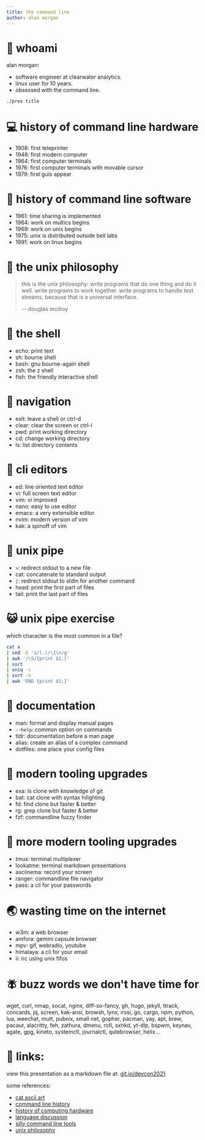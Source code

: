 ```yaml
---
title: the command line
author: alan morgan
---
```


# 🤔 whoami
alan morgan:
- software engineer at clearwater analytics.
- linux user for 10 years.
- obsessed with the command line.

```end-script
./pres title
```

# 💻 history of command line hardware
- 1908: first teleprinter
- 1948: first modern computer
- 1964: first computer terminals
- 1976: first computer terminals with movable cursor
- 1979: first guis appear

# 🔔 history of command line software
- 1961: time sharing is implemented
- 1964: work on multics begins
- 1969: work on unix begins
- 1975: unix is distributed outside bell labs
- 1991: work on linux begins

# 🐧 the unix philosophy
> this is the unix philosophy: write programs that do one thing and do it well.
> write programs to work together. write programs to handle text streams, because
> that is a universal interface.
>
> -- douglas mcilroy

# 🐚 the shell
- echo: print text
- sh: bourne shell
- bash: gnu bourne-again shell
- zsh: the z shell
- fish: the friendly interactive shell

# 🧭 navigation
- exit: leave a shell or ctrl-d
- clear: clear the screen or ctrl-l
- pwd: print working directory
- cd: change working directory
- ls: list directory contents

# 📝 cli editors
- ed: line oriented text editor
- vi: full screen text editor
- vim: vi improved
- nano: easy to use editor
- emacs: a very extensible editor
- nvim: modern version of vim
- kak: a spinoff of vim

# 🚽 unix pipe
- `>`: redirect stdout to a new file
- cat: concatenate to standard output
- `|`: redirect stdout to stdin for another command
- head: print the first part of files
- tail: print the last part of files

# 😺 unix pipe exercise
which character is the most common in a file?

```sh
cat x
| sed -E 's/(.)/\1\n/g'
| awk '/\S/{print $1;}'
| sort
| uniq -c
| sort -n
| awk 'END {print $1;}'
```

# 📒 documentation
- man: format and display manual pages
- `--help`: common option on commands
- tldr: documentation before a man page
- alias: create an alias of a complex command
- dotfiles: one place your config files

# 🦇 modern tooling upgrades
- exa: ls clone with knowledge of git
- bat: cat clone with syntax hilighting
- fd: find clone but faster & better
- rg: grep clone but faster & better
- fzf: commandline fuzzy finder

# 🧰 more modern tooling upgrades
- tmux: terminal multiplexer
- lookatme: terminal markdown presentations
- asciinema: record your screen
- ranger: commandline file navigator
- pass: a cli for your passwords

# 🌏 wasting time on the internet
- w3m: a web browser
- amfora: gemini capsule browser
- mpv: gif, webradio, youtube
- himalaya: a cli for your email
- ii: irc using unix fifos

# 🪰 buzz words we don't have time for
wget, curl, nmap, socat, nginx, diff-so-fancy, gh, hugo, jekyll, ttrack,
concards, jq, screen, kak-ansi, browsh, lynx, irssi, go, cargo, npm, python,
lua, weechat, mutt, pubnix, small net, gopher, pacman, yay, apt, brew, pacaur,
alacritty, feh, zathura, dmenu, rofi, sxhkd, yt-dlp, bspwm, keynav, agate,
gpg, kineto, systemctl, journalctl, qutebrowser, helix...

# 🔗 links:
view this presentation as a markdown file at: [git.io/devcon2021](https://git.io/devcon2021)

some references:
- [cat ascii art](https://www.asciiart.eu/animals/cats)
- [command line history](https://en.wikipedia.org/wiki/Command-line_interface#History)
- [history of computing hardware](https://en.wikipedia.org/wiki/History_of_computing_hardware)
- [language discussion](https://www.youtube.com/watch?v=xnCgoEyz31M)
- [silly command line tools](https://opensource.com/article/18/12/linux-toy-boxes)
- [unix philosophy](https://en.wikipedia.org/wiki/Unix_philosophy)
